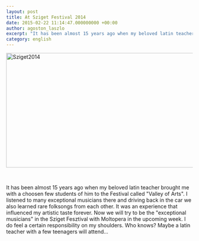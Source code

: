 ```yaml
---
layout: post
title: At Sziget Festival 2014
date: 2015-02-22 11:14:47.000000000 +00:00
author: agoston_laszlo
excerpt: "It has been almost 15 years ago when my beloved latin teacher brought me with a choosen few students of him to the Festival called \"Valley of Arts\". I listened to many exceptional musicians there and driving back in the car we also learned rare folksongs from each other. It was an experience that influenced my artistic taste forever. Now we will try to be the \"exceptional musicians\" in the Sziget Fesztival with Moltopera in the upcoming week. I do feel a certain responsibility on my shoulders. Who knows? Maybe a latin teacher with a few teenagers will attend..."
category: english
---
```

<p><img style="display: block; margin-left: auto; margin-right: auto;" src="http://agostonlaszlo.hu/images/blog/Sziget2014.jpg" alt="Sziget2014" width="550" height="309" /></p>
<p>&nbsp;</p>
<p>It has been almost 15 years ago when my beloved latin teacher brought me with a choosen few students of him to the Festival called "Valley of Arts". I listened to many exceptional musicians there and driving back in the car we also learned rare folksongs from each other. It was an experience that influenced my artistic taste forever. Now we will try to be the "exceptional musicians" in the Sziget Fesztival with Moltopera in the upcoming week. I do feel a certain responsibility on my shoulders. Who knows? Maybe a latin teacher with a few teenagers will attend...</p>
